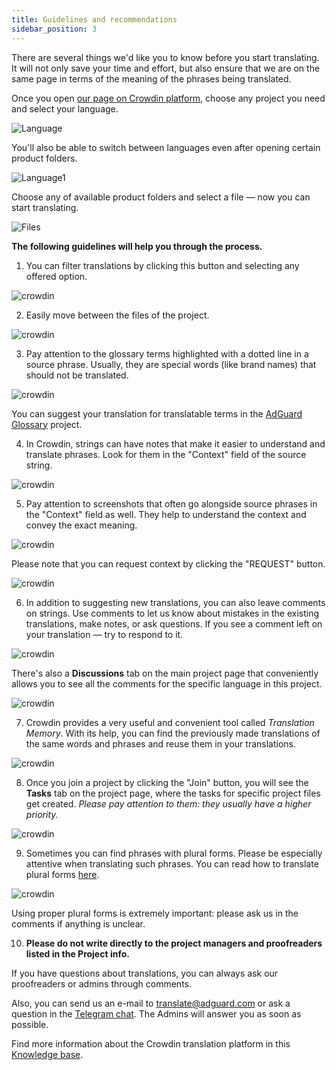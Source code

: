 ```yaml
---
title: Guidelines and recommendations
sidebar_position: 3
---
```


There are several things we'd like you to know before you start translating. It will not only save your time and effort, but also ensure that we are on the same page in terms of the meaning of the phrases being translated.

Once you open [our page on Crowdin platform](https://crowdin.com/profile/adguard/), choose any project you need and select your language. 

![Language](https://cdn.adguard.com/content/Kb/ad_blocker/miscellaneous/adguard_translations/language.png)

You'll also be able to switch between languages even after opening certain product folders.

![Language1](https://cdn.adguard.com/content/Kb/ad_blocker/miscellaneous/adguard_translations/language1.png)

Choose any of available product folders and select a file — now you can start translating. 

![Files](https://cdn.adguard.com/content/Kb/ad_blocker/miscellaneous/adguard_translations/files.png)

**The following guidelines will help you through the process.**

1. You can filter translations by clicking this button and selecting any offered option.

![crowdin](https://cdn.adguard.com/public/Adguard/kb/en/ag-translations/filter.png) 

2. Easily move between the files of the project.

![crowdin](https://cdn.adguard.com/content/Kb/ad_blocker/miscellaneous/adguard_translations/filter_file.png) 

3. Pay attention to the glossary terms highlighted with a dotted line in a source phrase. Usually, they are special words (like brand names) that should not be translated.

![crowdin](https://cdn.adguard.com/public/Adguard/kb/en/ag-translations/terms.png) 

You can suggest your translation for translatable terms in the [AdGuard Glossary](https://crowdin.com/project/adguard-glossary) project.

4. In Crowdin, strings can have notes that make it easier to understand and translate phrases. Look for them in the "Context" field of the source string.

![crowdin](https://cdn.adguard.com/public/Adguard/kb/en/ag-translations/context-note.png) 


5. Pay attention to screenshots that often go alongside source phrases in the "Context" field as well. They help to understand the context and convey the exact meaning.

![crowdin](https://cdn.adguard.com/public/Adguard/kb/en/ag-translations/screenshot.png) 


Please note that you can request context by clicking the "REQUEST" button.

![crowdin](https://cdn.adguard.com/public/Adguard/kb/en/ag-translations/request.png)


6. In addition to suggesting new translations, you can also leave comments on strings. Use comments to let us know about mistakes in the existing translations, make notes, or ask questions. If you see a comment left on your translation — try to respond to it.

![crowdin](https://cdn.adguard.com/public/Adguard/kb/en/ag-translations/comments.png) 


There's also a **Discussions** tab on the main project page that conveniently allows you to see all the comments for the specific language in this project.

![crowdin](https://cdn.adguard.com/public/Adguard/kb/en/ag-translations/discussions.png) 


7. Crowdin provides a very useful and convenient tool called _Translation Memory_. With its help, you can find the previously made translations of the same words and phrases and reuse them in your translations.


![crowdin](https://cdn.adguard.com/public/Adguard/kb/en/ag-translations/tm.png) 


8. Once you join a project by clicking the "Join" button, you will see the **Tasks** tab on the project page, where the tasks for specific project files get created. _Please pay attention to them: they usually have a higher priority._

![crowdin](https://cdn.adguard.com/public/Adguard/kb/en/ag-translations/tasks.png) 


9. Sometimes you can find phrases with plural forms. Please be especially attentive when translating such phrases. You can read how to translate plural forms [here](https://kb.adguard.com/en/miscellaneous/plurals).

![crowdin](https://cdn.adguard.com/public/Adguard/kb/en/ag-translations/plurals.png) 


Using proper plural forms is extremely important:  please ask us in the comments if anything is unclear.


10. **Please do not write directly to the project managers and proofreaders listed in the Project info.** 

If you have questions about translations, you can always ask our proofreaders or admins through comments.

Also, you can send us an e-mail to [translate@adguard.com](mailto:translate@adguard.com) or ask a question in the [Telegram chat](https://t.me/joinchat/UVYTLcHbr8JmOGIy). The Admins will answer you as soon as possible.

Find more information about the Crowdin translation platform in this [Knowledge base](https://support.crowdin.com).